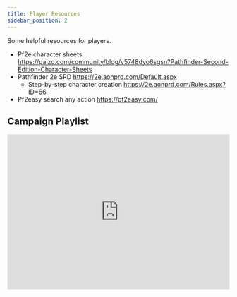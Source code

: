 ```yaml
---
title: Player Resources
sidebar_position: 2
---
```


Some helpful resources for players.

- Pf2e character sheets https://paizo.com/community/blog/v5748dyo6sgsn?Pathfinder-Second-Edition-Character-Sheets
- Pathfinder 2e SRD https://2e.aonprd.com/Default.aspx
    - Step-by-step character creation https://2e.aonprd.com/Rules.aspx?ID=66
- Pf2easy search any action https://pf2easy.com/

## Campaign Playlist
<iframe src="https://open.spotify.com/embed/playlist/709c6mdPpvtuWZc1uptBsE?utm_source=generator&theme=0" width="100%" height="352" frameBorder="0" allowfullscreen="" allow="autoplay; clipboard-write; encrypted-media; fullscreen; picture-in-picture" loading="lazy"></iframe>
